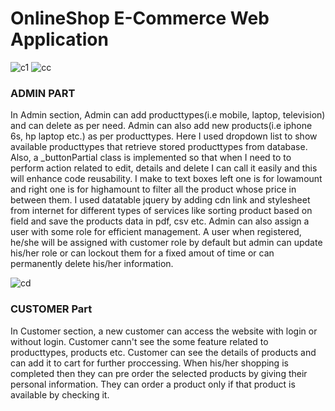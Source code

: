 # OnlineShop E-Commerce Web Application

![c1](https://github.com/user-attachments/assets/c02b6d13-6f9c-4aa8-af51-bd6fed0a68e8)
![cc](https://github.com/user-attachments/assets/722d3e15-e269-4e91-97d2-b6797da1d6c7)
<h3>ADMIN PART</h3>
In Admin section, Admin can add producttypes(i.e mobile, laptop, television) and can delete as per need. Admin can also add new products(i.e iphone 6s, hp laptop etc.) as per producttypes. Here I used dropdown list to show available producttypes that retrieve stored producttypes from database. Also, a _buttonPartial class is implemented so that when I need to to perform action related to edit, details and delete I can call it easily and this will enhance code reusability. I make to text boxes left one is for lowamount and right one is for highamount to filter all the product whose price in between them. I used datatable jquery by adding cdn link and stylesheet from internet for different types of services like sorting product based on field and save the products data in pdf, csv etc. Admin can also assign a user with some role for efficient management. A user when registered, he/she will be assigned with customer role by default but admin can update his/her role or can lockout them for a fixed amout of time or can permanently delete his/her information.

![cd](https://github.com/user-attachments/assets/cf53dfd7-cebc-4bcb-8fb6-8650dac887f3)
<h3>CUSTOMER Part</h3>
In Customer section, a new customer can access the website with login or without login. Customer cann't see the some feature related to producttypes, products etc. Customer can see the details of products and can add it to cart for further proccessing. When his/her shopping is completed then they can pre order the selected products by giving their personal information.
They can order a product only if that product is available by checking it. 
